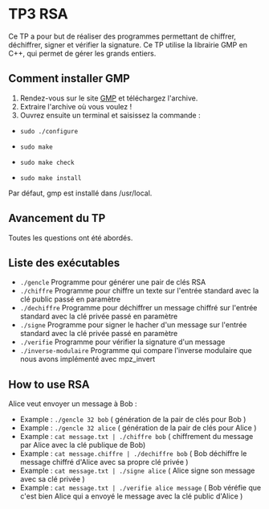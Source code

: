 # TP3 RSA
Ce TP a pour but de réaliser des programmes permettant de chiffrer, déchiffrer, signer et vérifier la signature.
Ce TP utilise la librairie GMP en C++, qui permet de gérer les grands entiers.

## Comment installer GMP
1. Rendez-vous sur le site [GMP](https://gmplib.org/) et téléchargez l'archive.
2. Extraire l'archive où vous voulez !
3. Ouvrez ensuite un terminal et saisissez la commande :
*     sudo ./configure
*     sudo make
*     sudo make check
*     sudo make install
Par défaut, gmp est installé dans /usr/local.

## Avancement du TP

Toutes les questions ont été abordés.

## Liste des exécutables
- `./gencle` Programme pour générer une pair de clés RSA
- `./chiffre` Programme pour chiffre un texte sur l'entrée standard avec la clé public passé en paramètre
- `./dechiffre` Programme pour déchiffrer un message chiffré sur l'entrée standard avec la clé privée passé en paramètre
- `./signe` Programme pour signer le hacher d'un message sur l'entrée standard avec la clé privée passé en paramètre
- `./verifie` Programme pour vérifier la signature d'un message
- `./inverse-modulaire` Programme qui compare l'inverse modulaire que nous avons implémenté avec mpz_invert

## How to use RSA

Alice veut envoyer un message à Bob :

- Example : `./gencle 32 bob` ( génération de la pair de clés pour Bob )
- Example : `./gencle 32 alice` ( génération de la pair de clés pour Alice )
- Example : `cat message.txt | ./chiffre bob` ( chiffrement du message par Alice avec la clé publique de Bob)
- Example : `cat message.chiffre | ./dechiffre bob` ( Bob déchiffre le message chiffré d'Alice avec sa propre clé privée )
- Example : `cat message.txt | ./signe alice` ( Alice signe son message avec sa clé privée )
- Example : `cat message.txt | ./verifie alice message`  ( Bob véréfie que c'est bien Alice qui a envoyé le message avec la clé public d'Alice )

